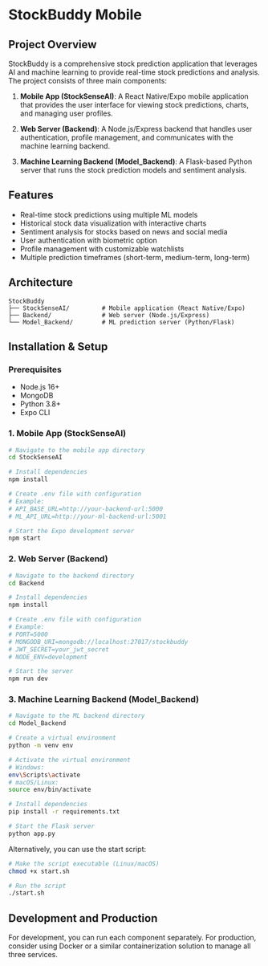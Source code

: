 # StockBuddy Mobile

## Project Overview
StockBuddy is a comprehensive stock prediction application that leverages AI and machine learning to provide real-time stock predictions and analysis. The project consists of three main components:

1. **Mobile App (StockSenseAI)**: A React Native/Expo mobile application that provides the user interface for viewing stock predictions, charts, and managing user profiles.

2. **Web Server (Backend)**: A Node.js/Express backend that handles user authentication, profile management, and communicates with the machine learning backend.

3. **Machine Learning Backend (Model_Backend)**: A Flask-based Python server that runs the stock prediction models and sentiment analysis.

## Features

- Real-time stock predictions using multiple ML models
- Historical stock data visualization with interactive charts
- Sentiment analysis for stocks based on news and social media
- User authentication with biometric option
- Profile management with customizable watchlists
- Multiple prediction timeframes (short-term, medium-term, long-term)

## Architecture

```
StockBuddy
├── StockSenseAI/         # Mobile application (React Native/Expo)
├── Backend/              # Web server (Node.js/Express)
└── Model_Backend/        # ML prediction server (Python/Flask)
```

## Installation & Setup

### Prerequisites
- Node.js 16+
- MongoDB
- Python 3.8+
- Expo CLI

### 1. Mobile App (StockSenseAI)

```bash
# Navigate to the mobile app directory
cd StockSenseAI

# Install dependencies
npm install

# Create .env file with configuration
# Example:
# API_BASE_URL=http://your-backend-url:5000
# ML_API_URL=http://your-ml-backend-url:5001

# Start the Expo development server
npm start
```

### 2. Web Server (Backend)

```bash
# Navigate to the backend directory
cd Backend

# Install dependencies
npm install

# Create .env file with configuration
# Example:
# PORT=5000
# MONGODB_URI=mongodb://localhost:27017/stockbuddy
# JWT_SECRET=your_jwt_secret
# NODE_ENV=development

# Start the server
npm run dev
```

### 3. Machine Learning Backend (Model_Backend)

```bash
# Navigate to the ML backend directory
cd Model_Backend

# Create a virtual environment
python -m venv env

# Activate the virtual environment
# Windows:
env\Scripts\activate
# macOS/Linux:
source env/bin/activate

# Install dependencies
pip install -r requirements.txt

# Start the Flask server
python app.py
```

Alternatively, you can use the start script:
```bash
# Make the script executable (Linux/macOS)
chmod +x start.sh

# Run the script
./start.sh
```

## Development and Production

For development, you can run each component separately. For production, consider using Docker or a similar containerization solution to manage all three services.


